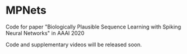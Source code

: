 # MPNets
Code for paper "Biologically Plausible Sequence Learning with Spiking Neural Networks" in AAAI 2020

Code and supplementary videos will be released soon. 

